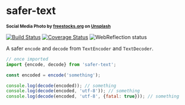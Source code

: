 # safer-text

<sup>**Social Media Photo by [freestocks.org](https://unsplash.com/@freestocks) on [Unsplash](https://unsplash.com/)**</sup>

[![Build Status](https://travis-ci.com/WebReflection/safer-text.svg?branch=master)](https://travis-ci.com/WebReflection/safer-text) [![Coverage Status](https://coveralls.io/repos/github/WebReflection/safer-text/badge.svg?branch=master)](https://coveralls.io/github/WebReflection/safer-text?branch=master) ![WebReflection status](https://offline.report/status/webreflection.svg)


A safer `encode` and `decode` from `TextEncoder` and `TextDecoder`.

```js
// once imported
import {encode, decode} from 'safer-text';

const encoded = encode('something');

console.log(decode(encoded)); // something
console.log(decode(encoded, 'utf-8')); // something
console.log(decode(encoded, 'utf-8', {fatal: true})); // something

```
